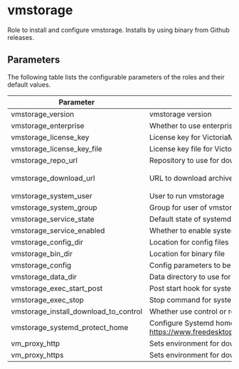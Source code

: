 # vmstorage

Role to install and configure vmstorage. Installs by using binary from Github releases.

## Parameters

The following table lists the configurable parameters of the roles and their default values.

| Parameter                             | Description                                                                                                                | Default                                                                                                     |
|---------------------------------------|----------------------------------------------------------------------------------------------------------------------------|-------------------------------------------------------------------------------------------------------------|
| vmstorage_version                     | vmstorage version                                                                                                          | `v1.106.0`                                                                                                  |
| vmstorage_enterprise                  | Whether to use enterprise version of binaries.                                                                             | `false`                                                                                                     |
| vmstorage_license_key                 | License key for VictoriaMetrics enterprise.                                                                                | `""`                                                                                                        |
| vmstorage_license_key_file            | License key file for VictoriaMetrics enterprise.                                                                           | `""`                                                                                                        |
| vmstorage_repo_url                    | Repository to use for download.                                                                                            | `https://github.com/VictoriaMetrics/VictoriaMetrics`                                                        |
| vmstorage_download_url                | URL to download archive                                                                                                    | `{{ vmstorage_repo_url }}/releases/download/{{ vmstorage_version }}/vmutils-{{ vmstorage_version }}.tar.gz` |
| vmstorage_system_user                 | User to run vmstorage                                                                                                      | `victoriametrics`                                                                                           |
| vmstorage_system_group                | Group for user of vmstorage                                                                                                | `{{ vmstorage_system_user }}`                                                                               |
| vmstorage_service_state               | Default state of systemd service                                                                                           | `started`                                                                                                   |
| vmstorage_service_enabled             | Whether to enable systemd service                                                                                          | `true`                                                                                                      |    
| vmstorage_config_dir                  | Location for config files                                                                                                  | `/opt/victoriametrics-vmstorage`                                                                            |
| vmstorage_bin_dir                     | Location for binary file                                                                                                   | `/usr/local/bin`                                                                                            |
| vmstorage_config                      | Config parameters to be passed via environment variables                                                                   | See [defaults.yml](./defaults/main.yml)                                                                     |
| vmstorage_data_dir                    | Data directory to use for vmstorage                                                                                        | `"/var/lib/vmstorage"`                                                                                      |
| vmstorage_exec_start_post             | Post start hook for systemd unit                                                                                           | `""`                                                                                                        |
| vmstorage_exec_stop                   | Stop command for systemd unit                                                                                              | `""`                                                                                                        |
| vmstorage_install_download_to_control | Whether use control or remote host to download installation archive                                                        | `true`                                                                                                      |
| vmstorage_systemd_protect_home        | Configure Systemd home protection. See See https://www.freedesktop.org/software/systemd/man/systemd.exec.html#ProtectHome= | `"yes"`                                                                                                     |
| vm_proxy_http                         | Sets environment for downloading archive                                                                                   | `""`                                                                                                        |
| vm_proxy_https                        | Sets environment for downloading archive                                                                                   | `""`                                                                                                        |
